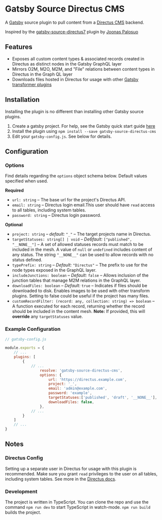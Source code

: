 # Gatsby Source Directus CMS

A [Gatsby](https://www.gatsbyjs.org/) source plugin to pull content from a [Directus CMS](https://directus.io/) backend.

Inspired by the [gatsby-source-directus7](https://github.com/Jonesus/gatsby-source-directus7) plugin by [Joonas Palosuo](https://github.com/Jonesus)

## Features

- Exposes all custom content types & associated records created in Directus as distinct nodes in the Gatsby GraphQL layer
- Mirrors O2M, M2O, M2M, and "File" relations between content types in Directus in the Graph QL layer
- Downloads files hosted in Directus for usage with other [Gatsby transformer plugins](https://www.gatsbyjs.org/plugins/?=gatsby-transformer)

## Installation

Installing the plugin is no different than installing other Gatsby source plugins.

1) Create a gatsby project. For help, see the Gatsby quick start guide [here](https://www.gatsbyjs.org/docs/quick-start)
2) Install the plugin using ```npm install --save gatsby-source-directus-cms```
3) Edit your ```gatsby-config.js```. See below for details.

## Configuration

### Options

Find details regarding the ```options``` object schema below. Default values specified when used.

**Required**

 - ```url: string``` &ndash; The base url for the project's Directus API.
 - ```email: string``` &ndash; Directus login email.This user should have ```read``` access to all tables, including system tables.
 - ```password: string```  &ndash; Directus login password.

**Optional**

 - ```project: string``` &ndash; *default:* ```"_"``` &ndash; The target projects name in Directus.
 - ```targetStatuses: string[] | void``` &ndash; *De6fault:* ```["published", "__NONE__"]``` &ndash; A set of allowed statuses records must match to be included in the mesh. A value of ```null``` or ```undefined``` includes content of any status. The string ```"__NONE__"``` can be used to allow records with no status defined.
 - ```typePrefix: string``` &ndash; *Default:* ```"Directus"``` &ndash; The prefix to use for the node types exposed in the GraphQL layer.
 - ```includeJunctions: boolean``` &ndash; *Default:* ```false``` &ndash; Allows inclusion of the junction tables that manage M2M relations in the GraphQL layer.
 - ```downloadFiles: boolean``` &ndash; *Default:* ```true``` &ndash; Indicates if files should be downloaded to disk. Enables images to be used with other transform plugins. Setting to false could be useful if the project has many files.
 - ```customRecordFilter: (record: any, collection: string) => boolean``` &ndash; A function executed for each record, returning whether the record should be included in the content mesh. **Note:** If provided, this will **override** any ```targetStatuses``` value.

### Example Configuration

```js
// gatsby-config.js

module.exports = {
    // ...
    plugins: [
        {
            // ...
                resolve: 'gatsby-source-directus-cms',
                options: {
                    url: 'https://directus.example.com',
                    project: '_',
                    email: 'admin@example.com',
                    password: 'example',
                    targetStatuses:['published', 'draft', '__NONE__'],
                    downloadFiles: false,
                },
            // ...
        }
    ]
    // ...
}
```

## Notes

### Directus Config

Setting up a separate user in Directus for usage with this plugin is recommended. Make sure you grant ```read``` privileges to the user on all tables, including system tables. See more in the [Directus docs](https://docs.directus.io/guides/permissions.html#collection-level).

### Development

The project is written in TypeScript. You can clone the repo and use the command ```npm run dev``` to start TypeScript in watch-mode. ```npm run build``` builds the project.
